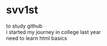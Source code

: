 # svv1st
to study github
<br>
i started my journey in college last year 
<br>
need to learn html basics


